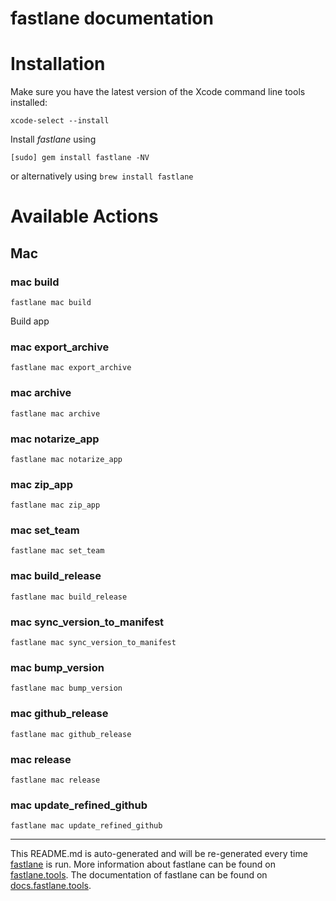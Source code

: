 fastlane documentation
================
# Installation

Make sure you have the latest version of the Xcode command line tools installed:

```
xcode-select --install
```

Install _fastlane_ using
```
[sudo] gem install fastlane -NV
```
or alternatively using `brew install fastlane`

# Available Actions
## Mac
### mac build
```
fastlane mac build
```
Build app
### mac export_archive
```
fastlane mac export_archive
```

### mac archive
```
fastlane mac archive
```

### mac notarize_app
```
fastlane mac notarize_app
```

### mac zip_app
```
fastlane mac zip_app
```

### mac set_team
```
fastlane mac set_team
```

### mac build_release
```
fastlane mac build_release
```

### mac sync_version_to_manifest
```
fastlane mac sync_version_to_manifest
```

### mac bump_version
```
fastlane mac bump_version
```

### mac github_release
```
fastlane mac github_release
```

### mac release
```
fastlane mac release
```

### mac update_refined_github
```
fastlane mac update_refined_github
```


----

This README.md is auto-generated and will be re-generated every time [fastlane](https://fastlane.tools) is run.
More information about fastlane can be found on [fastlane.tools](https://fastlane.tools).
The documentation of fastlane can be found on [docs.fastlane.tools](https://docs.fastlane.tools).
